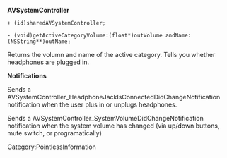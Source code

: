 **AVSystemController**

    + (id)sharedAVSystemController;

    - (void)getActiveCategoryVolume:(float*)outVolume andName:(NSString**)outName;

Returns the volumn and name of the active category. Tells you whether headphones are plugged in.

**Notifications**

Sends a AVSystemController_HeadphoneJackIsConnectedDidChangeNotification notification when the user plus in or unplugs headphones.

Sends a AVSystemController_SystemVolumeDidChangeNotification notification when the system volume has changed (via up/down buttons, mute switch, or programatically)


Category:PointlessInformation‏‎
